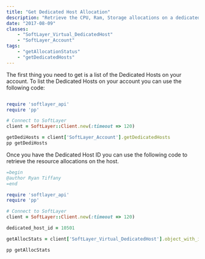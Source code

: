```yaml
---
title: "Get Dedicated Host Allocation"
description: "Retrieve the CPU, Ram, Storage allocations on a dedicated host. "
date: "2017-08-09"
classes:
    - "SoftLayer_Virtual_DedicatedHost"
    - "SoftLayer_Account"
tags:
    - "getAllocationStatus"
    - "getDedicatedHosts"
---
```


The first thing you need to get is a list of the Dedicated Hosts on your account. To list the Dedicated Hosts on your account you can use the following code:


```ruby

require 'softlayer_api' 
require 'pp' 

# Connect to SoftLayer
client = SoftLayer::Client.new(:timeout => 120)

getDediHosts = client['SoftLayer_Account'].getDedicatedHosts
pp getDediHosts
```


Once you have the Dedicated Host ID you can use the following code to retrieve the resource allocations on the host.

```ruby
=begin
@author Ryan Tiffany
=end

require 'softlayer_api' 
require 'pp' 

# Connect to SoftLayer
client = SoftLayer::Client.new(:timeout => 120)

dedicated_host_id = 10501

getAllocStats = client['SoftLayer_Virtual_DedicatedHost'].object_with_id(dedicated_host_id).getAllocationStatus

pp getAllocStats
```
